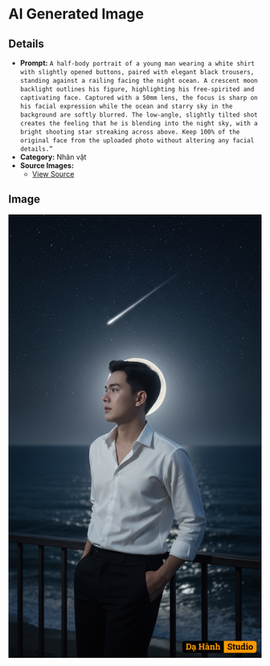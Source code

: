# AI Generated Image

## Details
- **Prompt:** `A half-body portrait of a young man wearing a white shirt with slightly opened buttons, paired with elegant black trousers, standing against a railing facing the night ocean. A crescent moon backlight outlines his figure, highlighting his free-spirited and captivating face. Captured with a 50mm lens, the focus is sharp on his facial expression while the ocean and starry sky in the background are softly blurred. The low-angle, slightly tilted shot creates the feeling that he is blending into the night sky, with a bright shooting star streaking across above. Keep 100% of the original face from the uploaded photo without altering any facial details.”`
- **Category:** Nhân vật
- **Source Images:**
  - [View Source](https://raw.githubusercontent.com/lenzcomvth/ImageLibrary/main/Female.png)

## Image
![AI Generated Image](./image-2025-10-06T20-45-58-723Z-4i4s9.png)